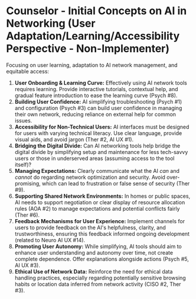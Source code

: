 # Counselor - Initial Concepts on AI in Networking (User Adaptation/Learning/Accessibility Perspective - Non-Implementer)

Focusing on user learning, adaptation to AI network management, and equitable access:

1.  **User Onboarding & Learning Curve:** Effectively using AI network tools requires learning. Provide interactive tutorials, contextual help, and gradual feature introduction to ease the learning curve (Psych #8).
2.  **Building User Confidence:** AI simplifying troubleshooting (Psych #1) and configuration (Psych #3) can build user confidence in managing their own network, reducing reliance on external help for common issues.
3.  **Accessibility for Non-Technical Users:** AI interfaces must be designed for users with varying technical literacy. Use clear language, provide visual aids, and avoid jargon (Ther #2, AI UX #1).
4.  **Bridging the Digital Divide:** Can AI networking tools help bridge the digital divide by simplifying setup and maintenance for less tech-savvy users or those in underserved areas (assuming access to the tool itself)?
5.  **Managing Expectations:** Clearly communicate what the AI *can* and *cannot* do regarding network optimization and security. Avoid over-promising, which can lead to frustration or false sense of security (Ther #9).
6.  **Supporting Shared Network Environments:** In homes or public spaces, AI needs to support negotiation or clear display of resource allocation rules (AOA #2) to manage expectations and potential conflicts fairly (Ther #6).
7.  **Feedback Mechanisms for User Experience:** Implement channels for users to provide feedback on the AI's helpfulness, clarity, and trustworthiness, ensuring this feedback informed ongoing development (related to Neuro AI UX #14).
8.  **Promoting User Autonomy:** While simplifying, AI tools should aim to enhance user understanding and autonomy over time, not create complete dependence. Offer explanations alongside actions (Psych #5, AI UX #3).
9.  **Ethical Use of Network Data:** Reinforce the need for ethical data handling practices, especially regarding potentially sensitive browsing habits or location data inferred from network activity (CISO #2, Ther #3). 